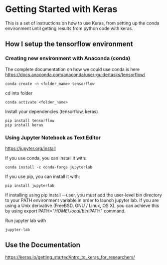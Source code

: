 # Getting Started with Keras

This is a set of instructions on how to use Keras, from setting up the conda environment until getting results from python code with keras.

## How I setup the tensorflow environment

### Creating new environment with Anaconda (conda)

The complete documentation on how we could use conda is here https://docs.anaconda.com/anaconda/user-guide/tasks/tensorflow/

```
conda create -n <folder_name> tensorflow
```

cd into folder

```
conda activate <folder_name>
```

Install your dependencies (tensorflow, keras)

```
pip install tensorflow
pip install keras
```

### Using Jupyter Notebook as Text Editor

https://jupyter.org/install

If you use conda, you can install it with:

```
conda install -c conda-forge jupyterlab
```

If you use pip, you can install it with:

```
pip install jupyterlab
```

If installing using pip install --user, you must add the user-level bin directory to your PATH environment variable in order to launch jupyter lab. If you are using a Unix derivative (FreeBSD, GNU / Linux, OS X), you can achieve this by using export PATH="$HOME/.local/bin:$PATH" command.

Run jupyter lab with

```
jupyter-lab
```

## Use the Documentation

https://keras.io/getting_started/intro_to_keras_for_researchers/
